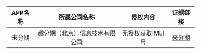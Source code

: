 | APP名称 |          所属公司名称          |     侵权内容     |          证据链接           |
| :-----: | :----------------------------: | :--------------: | :-------------------------: |
| 来分期  | 趣分期（北京）信息技术有限公司 | 无授权获取IMEI号 | [来分期](./blacklist/来分期) |


